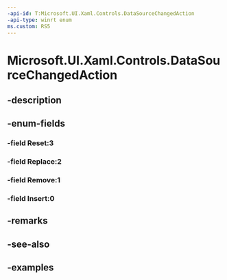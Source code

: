 ```yaml
---
-api-id: T:Microsoft.UI.Xaml.Controls.DataSourceChangedAction
-api-type: winrt enum
ms.custom: RS5
---
```


<!-- Enumeration syntax.
public enum DataSourceChangedAction : int 
-->

# Microsoft.UI.Xaml.Controls.DataSourceChangedAction

## -description

## -enum-fields
### -field Reset:3

### -field Replace:2

### -field Remove:1

### -field Insert:0

## -remarks

## -see-also

## -examples

